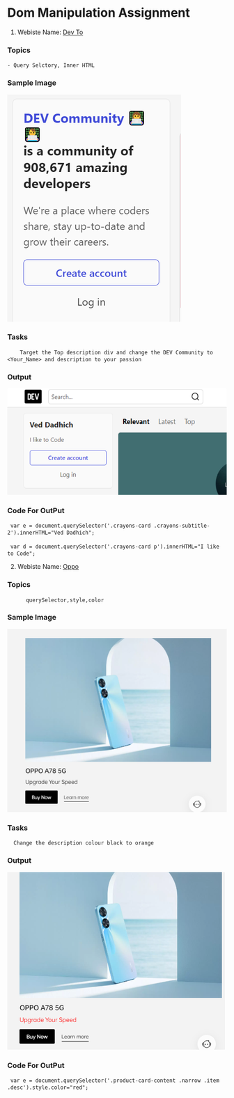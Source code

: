 # Dom Manipulation Assignment

1. Webiste Name: [Dev To](https://dev.to/)

### Topics

    - Query Selctory, Inner HTML

### Sample Image

![Sample One](./Pic1.png)

### Tasks

        Target the Top description div and change the DEV Community to <Your_Name> and description to your passion

### Output

![Output](./devcommunity.png)

### Code For OutPut

     var e = document.querySelector('.crayons-card .crayons-subtitle-2').innerHTML="Ved Dadhich";

     var d = document.querySelector('.crayons-card p').innerHTML="I like to Code";

2. Webiste Name: [Oppo](https://www.oppo.com/in/)

### Topics

          querySelector,style,color

### Sample Image

![Sample One](./oppo1.png)

### Tasks

      Change the description colour black to orange

### Output

![Output](./oppo.png)

### Code For OutPut

     var e = document.querySelector('.product-card-content .narrow .item .desc').style.color="red";
